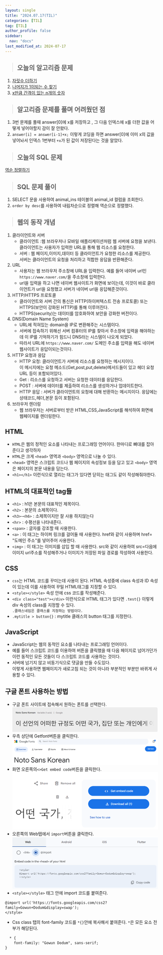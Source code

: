 ```yaml
---
layout: single
title: "2024.07.17(TIL)"
categories: [TIL]
tag: [TIL]
author_profile: false
sidebar:
  nav: "docs"
last_modified_at: 2024-07-17
---
```


> ## 오늘의 알고리즘 문제

1. [자릿수 더하기](https://school.programmers.co.kr/learn/courses/30/lessons/12931)
2. [나머지가 1이되는 수 찾기](https://school.programmers.co.kr/learn/courses/30/lessons/87389)
3. [x만큼 간격이 있는 n개의 숫자](https://school.programmers.co.kr/learn/courses/30/lessons/12954)

> ## 알고리즘 문제를 풀며 어려웠던 점

1. 3번 문제를 풀때 answer[0]에 x를 저장하고 , 그 다음 인덱스에 x를 더한 값을 어떻게 넣어야할지 감이 잘 안왔다.
2. `answer[i] = answer[i-1]+x;` 이렇게 코딩을 하면 answer[0]에 이미 x의 값을 넣어놔서 인덱스 1번부터 `+x`가 된 값이 저장된다는 것을 알았다.

> ## 오늘의 SQL 문제

[역순 정렬하기](https://school.programmers.co.kr/learn/courses/30/lessons/59035)

> ## SQL 문제 풀이

1. SELECT 문을 사용하여 animal_ins 테이블의 animal_id 컬럼을 조회한다.
2. `order by desc`를 사용하여 내림차순으로 정렬해 역순으로 정렬했다.

> ## 웹의 동작 개념

1. 클라이언트와 서버
   - 클라이언트 :웹 브라우저나 모바일 애플리케이션처럼 웹 서버에 요청을 보낸다.<br> 클라이언트는 사용자가 입력한 URL을 통해 웹 리소스를 요청한다.
   - 서버 : 웹 페이지,이미지,데이터 등 클라이언트가 요청한 리소스를 제공한다.<br>서버는 클라이언트의 요청을 처리하고 적합한 응답을 반환해준다.
2. URL
   - 사용자는 웹 브라우저 주소창에 URL을 입력한다. 예를 들어 네이버 url인 `https://www.naver.com/`을 주소창에 입력한다.
   - url을 입력을 하고 나면 네이버 웹사이트가 화면에 보이는데, 이것이 바로 클라이언트가 url을 요청했고 서버가 네이버 url을 응답해준것이다.
3. HTTP/HTTPS 프로토콜
   - 클라이언트와 서버 간의 통신은 HTTP(하이퍼텍스트 전송 프로토콜) 또는 HTTPS(보안이 강화된 HTTP)를 통해 이루어진다.
   - HTTPS(security)는 데이터를 암호화하여 보안을 강화한 버전이다.
4. DNS(Domain Name System)
   - URL에 적혀있는 domain을 IP로 변환해주는 시스템이다.
   - 서버에 접속하기 위해선 서버 컴퓨터의 IP를 찾아서 주소창에 입력을 해야하는데 이 IP를 기억하기가 힘드니 DNS라는 시스템이 나오게 되었다.
   - 따라서 URL에 `https://www.naver.com/` 도메인 주소를 입력을 해도 네이버 웹사이트가 응답이되는것이다.
5. HTTP 요청과 응답
   - HTTP 요청: 클라이언트가 서버에 리소스를 요청하는 메시지이다.<br>이 메시지에는 요청 메소드(Get,post,put,delete)메서드들이 있고 헤더 요청 URL 등이 포함되어있다.
   - Get : 리소스를 요청하고 서버는 요청한 데이터를 응답한다.
   - POST : 서버에 데이터를 제출하여 리소스를 생성하거나 업데이트한다.
   - HTTP 응답 : 서버가 클라이언트의 요청에 대해 반환하는 메시지이다. 응답에는 상태코드,헤더,본문 등이 포함된다.
6. 브라우저 렌더링
   - 웹 브라우저는 서버로부터 받은 HTML,CSS,JavaScript를 해석하여 화면에 웹페이지를 렌더링한다.

## HTML

- `HTML`은 웹의 정적인 요소를 나타내는 프로그래밍 언어이다. 한마디로 뼈대를 잡아준다고 생각하자<br>
- `HTML`은 크게 `<head>` 영역과 `<body>` 영역으로 나눌 수 있다.
- `<head>` 영역은 스크립트 코드나 웹 페이지의 속성정보 등을 담고 있고 `<body>` 영역은 페이지의 본문 내용을 담는다.
- `<h1></h1>` 이런식으로 열리는 태그가 있다면 닫히는 태그도 같이 작성해줘야한다.

## HTML의 대표적인 tag들

- `<h1>` : h1은 본문의 대표적인 제목이다.
- `<h2>` : 본문의 소제목이다.
- `<h3>~<h6>` : 소제목이지만 잘 사용 하지않는다
- `<hr>` : 수평선을 나타내준다.
- `<span>` : 글자를 강조할 때 사용한다.
- `<a>` : 이 태그는 하이퍼 링크를 걸어둘 때 사용한다. href와 같이 사용하며 href= "도메인 주소"를 넣어주어 사용한다.
- `<img>` : 이 태그는 이미지를 삽입 할 때 사용한다. src와 같이 사용하여 src=다음에 이미지 url주소를 작성해주거나 이미지가 저장된 파일 경로를 작성하여 사용한다.

## CSS

- `css`는 HTML 코드를 꾸미는데 사용이 된다. HTML 속성중에 class 속성과 ID 속성이 있는데 이를 사용하여 꾸밀 HTML태그를 지정할 수 있다.
- `<style></style>` 속성 안에 css 코드를 작성해준다.
- `<div class="test"></div>` 이런식으로 HTML 태그가 있다면 `.test{}` 이렇게 div 속성의 class를 지정할 수 있다.<br>`.클래스네임은 클래스를 지정하는 방법이다.`
- `.mytitle > button{}` : mytitle 클래스의 button 태그를 지정한다.

## JavaScript

- JavaScript는 웹의 동적인 요소를 나타내는 프로그래밍 언어이다.
- 예를 들어 스크립트 코드를 이용하여 버튼을 클릭했을 때 다음 페이지로 넘어가던가 이런 동적인 모든 것들이 다 스크립트 코드를 사용하는 것이다.
- 서버에 넘기지 않고 비동기식으로 댓글을 만들 수도있다.<br> 이렇게 사용하면 웹페이지가 새로고침 되는 것이 아니라 부분적인 부분만 바뀌게 사용할 수 있다.

## 구글 폰트 사용하는 방법

- 구글 폰트 사이트에 접속해서 원하는 폰트를 선택한다.
  ![구글폰트](/images/구글폰트.png)
- 우측 상단에 Getfont버튼을 클릭한다.
  ![](/images/getfont.png)
- 화면 오른쪽의`<>Get embed code`버튼을 클릭한다.
  ![](/images/getembed.png)
- 오른쪽의 Web탭에서 `import`버튼을 클릭한다.
  ![](/images/import.png)
- `<style></style>` 태그 안에 import 코드를 붙여준다.

```<style>
@import url('https://fonts.googleapis.com/css2?family=Gowun+Dodum&display=swap');
</style>
```

- Css class 탭의 font-family 코드를 `*{}`안에 복사해서 붙여준다. `*`은 모든 요소 전부가 해당된다.

```
  * {
	font-family: "Gowun Dodum", sans-serif;
}
```
